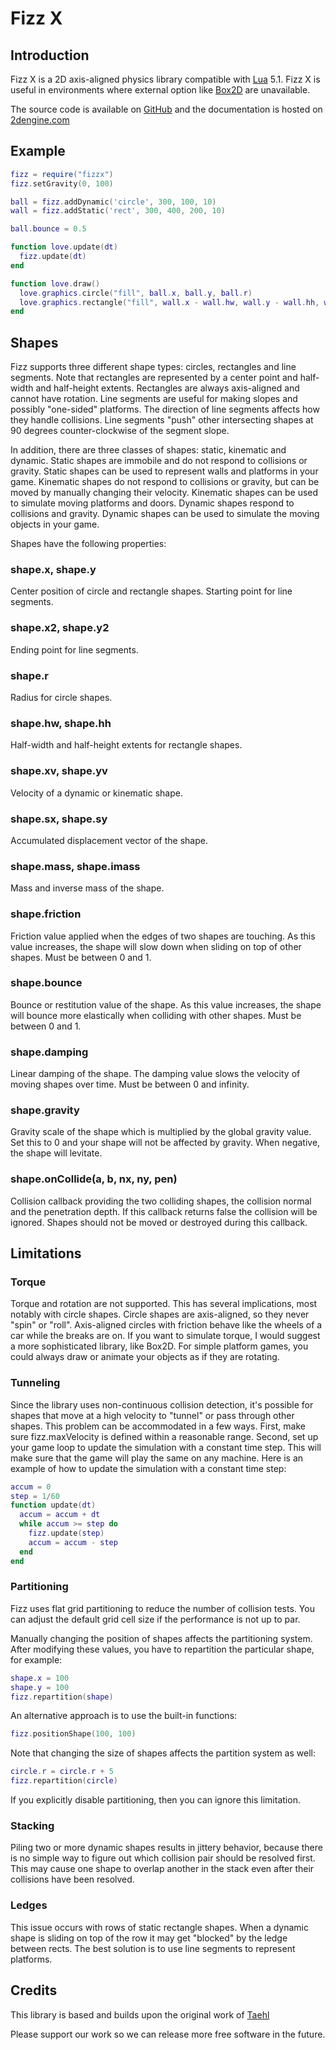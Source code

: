 # Fizz X 

## Introduction
Fizz X is a 2D axis-aligned physics library compatible with [Lua](https://lua.org) 5.1.
Fizz X is useful in environments where external option like [Box2D](https://box2d.org) are unavailable.

The source code is available on [GitHub](https://github.com/2dengine/fizzx) and the documentation is hosted on [2dengine.com](https://2dengine.com/doc/fizzx.html)


## Example
```Lua
fizz = require("fizzx")
fizz.setGravity(0, 100)

ball = fizz.addDynamic('circle', 300, 100, 10)
wall = fizz.addStatic('rect', 300, 400, 200, 10)

ball.bounce = 0.5

function love.update(dt)
  fizz.update(dt)
end

function love.draw()
  love.graphics.circle("fill", ball.x, ball.y, ball.r)
  love.graphics.rectangle("fill", wall.x - wall.hw, wall.y - wall.hh, wall.hw*2, wall.hh*2)
end
```

## Shapes
Fizz supports three different shape types: circles, rectangles and line segments.
Note that rectangles are represented by a center point and half-width and half-height extents.
Rectangles are always axis-aligned and cannot have rotation.
Line segments are useful for making slopes and possibly "one-sided" platforms.
The direction of line segments affects how they handle collisions.
Line segments "push" other intersecting shapes at 90 degrees counter-clockwise of the segment slope.

In addition, there are three classes of shapes: static, kinematic and dynamic.
Static shapes are immobile and do not respond to collisions or gravity.
Static shapes can be used to represent walls and platforms in your game.
Kinematic shapes do not respond to collisions or gravity, but can be moved by manually changing their velocity.
Kinematic shapes can be used to simulate moving platforms and doors.
Dynamic shapes respond to collisions and gravity.
Dynamic shapes can be used to simulate the moving objects in your game.

Shapes have the following properties:

### shape.x, shape.y
Center position of circle and rectangle shapes.
Starting point for line segments.

### shape.x2, shape.y2
Ending point for line segments.

### shape.r
Radius for circle shapes.

### shape.hw, shape.hh
Half-width and half-height extents for rectangle shapes.

### shape.xv, shape.yv
Velocity of a dynamic or kinematic shape.

### shape.sx, shape.sy
Accumulated displacement vector of the shape.

### shape.mass, shape.imass
Mass and inverse mass of the shape.

### shape.friction
Friction value applied when the edges of two shapes are touching.
As this value increases, the shape will slow down when sliding on top of other shapes.
Must be between 0 and 1.

### shape.bounce
Bounce or restitution value of the shape.
As this value increases, the shape will bounce more elastically when colliding with other shapes.
Must be between 0 and 1.

### shape.damping
Linear damping of the shape.
The damping value slows the velocity of moving shapes over time.
Must be between 0 and infinity.

### shape.gravity
Gravity scale of the shape which is multiplied by the global gravity value.
Set this to 0 and your shape will not be affected by gravity.
When negative, the shape will levitate.

### shape.onCollide(a, b, nx, ny, pen)
Collision callback providing the two colliding shapes, the collision normal and the penetration depth.
If this callback returns false the collision will be ignored.
Shapes should not be moved or destroyed during this callback.


## Limitations
### Torque
Torque and rotation are not supported.
This has several implications, most notably with circle shapes.
Circle shapes are axis-aligned, so they never "spin" or "roll".
Axis-aligned circles with friction behave like the wheels of a car while the breaks are on.
If you want to simulate torque, I would suggest a more sophisticated library, like Box2D.
For simple platform games, you could always draw or animate your objects as if they are rotating.

### Tunneling
Since the library uses non-continuous collision detection, it's possible for shapes that move at a high velocity to "tunnel" or pass through other shapes.
This problem can be accommodated in a few ways.
First, make sure fizz.maxVelocity is defined within a reasonable range.
Second, set up your game loop to update the simulation with a constant time step.
This will make sure that the game will play the same on any machine.
Here is an example of how to update the simulation with a constant time step:
```Lua
accum = 0
step = 1/60
function update(dt)
  accum = accum + dt
  while accum >= step do
    fizz.update(step)
    accum = accum - step
  end
end
```

### Partitioning
Fizz uses flat grid partitioning to reduce the number of collision tests.
You can adjust the default grid cell size if the performance is not up to par.

Manually changing the position of shapes affects the partitioning system.
After modifying these values, you have to repartition the particular shape, for example:
```Lua
shape.x = 100
shape.y = 100
fizz.repartition(shape)
```
An alternative approach is to use the built-in functions:
```Lua
fizz.positionShape(100, 100)
```
Note that changing the size of shapes affects the partition system as well:
```Lua
circle.r = circle.r + 5
fizz.repartition(circle)
```
If you explicitly disable partitioning, then you can ignore this limitation.

### Stacking
Piling two or more dynamic shapes results in jittery behavior, because there is no simple way to figure out which collision pair should be resolved first.
This may cause one shape to overlap another in the stack even after their collisions have been resolved.

### Ledges
This issue occurs with rows of static rectangle shapes.
When a dynamic shape is sliding on top of the row it may get "blocked" by the ledge between rects.
The best solution is to use line segments to represent platforms.

## Credits
This library is based and builds upon the original work of [Taehl](https://github.com/Taehl)

Please support our work so we can release more free software in the future.